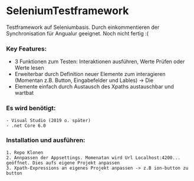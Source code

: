 # SeleniumTestframework

Testframework auf Seleniumbasis. Durch einkommentieren der Synchronisation für Angualur geeignet. Noch nicht fertig :(

### Key Features: 
  - 3 Funktionen zum Testen: Interaktionen ausführen, Werte Prüfen oder Werte lesen
  - Erweiterbar durch Definition neuer Elemente zum interagieren (Momentan z.B. Button, Eingabefelder und Lables)
      -> Die 
  - Elemente einfach durch Austausch des Xpaths austauschbar und wartbat
  
 

### Es wird  benötigt:
    - Visual Studio (2019 o. später)
    - .net Core 6.0

### Installation und ausführen: 
    1. Repo Klonen 
    2. Annpassen der Appsettings. Momenatan wird Url Localhost:4200... geöffnet. Dies aufs eigene Projekt anpassen
    3. Xpath-Expressions an eigenes Projekt anpassen -> z.B ion-button zu button
